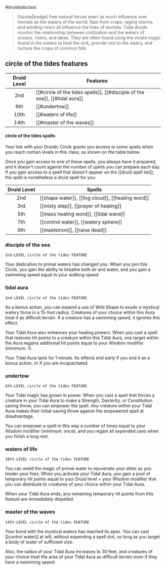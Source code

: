 #druidsubclass

> [!quote|badge] 
> Few natural forces exert as much influence over mortals as the waters of the world. Rain from crops, raging storms, and winding rivers all influence the lives of mortals. Tidal druids monitor the relationship between civilization and the waters of oceans, rivers, and lakes. They are often found using the innate magic found in the waters to heal the sick, provide rest to the weary, and nurture the crops of common folk.
## circle of the tides features
| **Druid Level** | **Features**                                                               |
| :-------------: | -------------------------------------------------------------------------- |
|       2nd       | [[#circle of the tides spells]], [[#disciple of the sea]], [[#tidal aura]] |
|       6th       | [[#undertow]]                                                              |
|      10th       | [[#waters of life]]                                                        |
|      14th       | [[#master of the waves]]                                                   |
#### circle of the tides spells
Your link with your Druidic Circle grants you access to some spells when you reach certain levels in this class, as shown on the table below.

Once you gain access to one of these spells, you always have it prepared, and it doesn't count against the number of spells you can prepare each day. If you gain access to a spell that doesn't appear on the [[druid spell list]], the spell is nonetheless a druid spell for you.

| **Druid Level** | **Spells**                                       |
| :-------------: | ------------------------------------------------ |
|       2nd       | [[shape water]], [[fog cloud]], [[healing word]] |
|       3rd       | [[misty step]], [[prayer of healing]]            |
|       5th       | [[mass healing word]], [[tidal wave]]            |
|       7th       | [[control water]], [[watery sphere]]             |
|       9th       | [[maelstrom]], [[raise dead]]                    |

### disciple of the sea
`2nd-LEVEL circle of the tides FEATURE`

Your dedication to primal waters has changed you. When you join this Circle, you gain the ability to breathe both air and water, and you gain a swimming speed equal to your walking speed.
### tidal aura
`2nd-LEVEL circle of the tides FEATURE`

As a bonus action, you can expend a use of Wild Shape to exude a mystical watery force in a 15-foot radius. Creatures of your choice within this Aura treat it as difficult terrain. If a creature has a swimming speed, it ignores this effect.

Your Tidal Aura also enhances your healing powers. When you cast a spell that restores hit points to a creature within this Tidal Aura, one target within the Aura regains additional hit points equal to your Wisdom modifier (minimum: 1).

Your Tidal Aura lasts for 1 minute. Its effects end early if you end it as a bonus action, or if you are incapacitated.
### undertow
`6th-LEVEL circle of the tides FEATURE`

Your Tidal magic has grown in power. When you cast a spell that forces a creature in your Tidal Aura to make a Strength, Dexterity, or Constitution saving throw, you can empower the spell. Any creature within your Tidal Aura makes their initial saving throw against the empowered spell at disadvantage.

You can empower a spell in this way a number of times equal to your Wisdom modifier (minimum: once), and you regain all expended uses when you finish a long rest.
### waters of life
`10th-LEVEL circle of the tides FEATURE`

You can wield the magic of primal water to rejuvenate your allies as you hinder your foes. When you activate your Tidal Aura, you gain a pool of temporary hit points equal to your Druid level + your Wisdom modifier that you can distribute to creatures of your choice within your Tidal Aura.

When your Tidal Aura ends, any remaining temporary hit points from this feature are immediately dispelled.
### master of the waves
`14th-LEVEL circle of the tides FEATURE`

Your bond with the mystical waters has reached its apex. You can cast [[control water]] at will, without expending a spell slot, so long as you target a body of water of sufficient size.

Also, the radius of your Tidal Aura increases to 30 feet, and creatures of your choice treat the area of your Tidal Aura as difficult terrain even if they have a swimming speed.